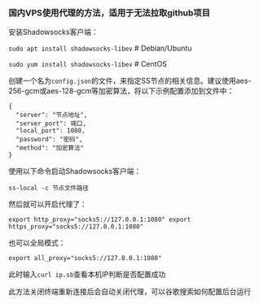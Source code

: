 ###  国内VPS使用代理的方法，适用于无法拉取github项目

安装Shadowsocks客户端：

```sudo apt install shadowsocks-libev```    #  Debian/Ubuntu

```sudo yum install shadowsocks-libev```    #  CentOS

创建一个名为```config.json```的文件，来指定SS节点的相关信息。建议使用aes-256-gcm或aes-128-gcm等加密算法，将以下示例配置添加到文件中：
```
{
  "server": "节点地址",
  "server_port": 端口,
  "local_port": 1080,
  "password": "密码",
  "method": "加密算法"
}
```

使用以下命令启动Shadowsocks客户端：

```ss-local -c 节点文件路径```

然后就可以开启代理了：

```export http_proxy="socks5://127.0.0.1:1080" export https_proxy="socks5://127.0.0.1:1080"```


也可以全局模式：

```export all_proxy="socks5://127.0.0.1:1080"```

此时输入```curl ip.sb```查看本机IP判断是否配置成功

此方法关闭终端重新连接后会自动关闭代理，可以谷歌搜索如何配置后台运行


